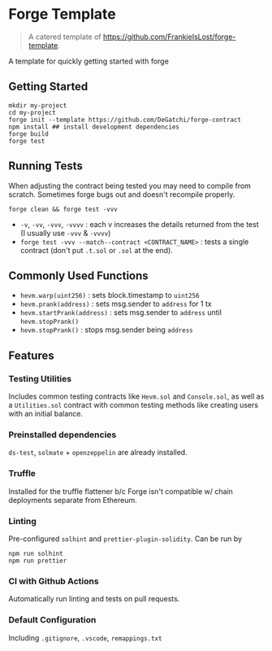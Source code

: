 # Forge Template
> A catered template of https://github.com/FrankieIsLost/forge-template.

A template for quickly getting started with forge

## Getting Started

```
mkdir my-project
cd my-project
forge init --template https://github.com/DeGatchi/forge-contract
npm install ## install development dependencies
forge build
forge test
```

## Running Tests
When adjusting the contract being tested you may need to compile from scratch. Sometimes forge bugs out and doesn't recompile properly. 
```
forge clean && forge test -vvv
```
- `-v`, `-vv`, `-vvv`, `-vvvv` : each v increases the details returned from the test (I usually use `-vvv` & `-vvvv`)
- `forge test -vvv --match--contract <CONTRACT_NAME>` : tests a single contract (don't put `.t.sol` or `.sol` at the end).


## Commonly Used Functions
- `hevm.warp(uint256)` : sets block.timestamp to `uint256`
- `hevm.prank(address)` : sets msg.sender to `address` for 1 tx
- `hevm.startPrank(address)` : sets msg.sender to `address` until `hevm.stopPrank()`
- `hevm.stopPrank()` : stops msg.sender being `address`
 
## Features

### Testing Utilities

Includes common testing contracts like `Hevm.sol` and `Console.sol`, as well as a `Utilities.sol` contract with common testing methods like creating users with an initial balance.

### Preinstalled dependencies

`ds-test`, `solmate` + `openzeppelin` are already installed.

### Truffle 

Installed for the truffle flattener b/c Forge isn't compatible w/ chain deployments separate from Ethereum.

### Linting

Pre-configured `solhint` and `prettier-plugin-solidity`. Can be run by

```
npm run solhint
npm run prettier
```

### CI with Github Actions

Automatically run linting and tests on pull requests.

### Default Configuration

Including `.gitignore`, `.vscode`, `remappings.txt`
